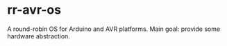 rr-avr-os
=========

A round-robin OS for Arduino and AVR platforms. Main goal: provide some hardware abstraction.
